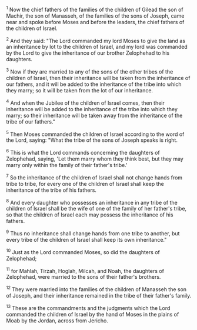 <sup>1</sup> 
Now the chief fathers of the families of the children of Gilead the son of Machir, the son of Manasseh, of the families of the sons of Joseph, came near and spoke before Moses and before the leaders, the chief fathers of the children of Israel. 

<sup>2</sup> 
And they said: "The Lord commanded my lord Moses to give the land as an inheritance by lot to the children of Israel, and my lord was commanded by the Lord to give the inheritance of our brother Zelophehad to his daughters. 

<sup>3</sup> 
Now if they are married to any of the sons of the other tribes of the children of Israel, then their inheritance will be taken from the inheritance of our fathers, and it will be added to the inheritance of the tribe into which they marry; so it will be taken from the lot of our inheritance. 

<sup>4</sup> 
And when the Jubilee of the children of Israel comes, then their inheritance will be added to the inheritance of the tribe into which they marry; so their inheritance will be taken away from the inheritance of the tribe of our fathers." 

<sup>5</sup> 
Then Moses commanded the children of Israel according to the word of the Lord, saying: "What the tribe of the sons of Joseph speaks is right. 

<sup>6</sup> 
This is what the Lord commands concerning the daughters of Zelophehad, saying, 'Let them marry whom they think best, but they may marry only within the family of their father's tribe.' 

<sup>7</sup> 
So the inheritance of the children of Israel shall not change hands from tribe to tribe, for every one of the children of Israel shall keep the inheritance of the tribe of his fathers. 

<sup>8</sup> 
And every daughter who possesses an inheritance in any tribe of the children of Israel shall be the wife of one of the family of her father's tribe, so that the children of Israel each may possess the inheritance of his fathers. 

<sup>9</sup> 
Thus no inheritance shall change hands from one tribe to another, but every tribe of the children of Israel shall keep its own inheritance." 

<sup>10</sup> 
Just as the Lord commanded Moses, so did the daughters of Zelophehad; 

<sup>11</sup> 
for Mahlah, Tirzah, Hoglah, Milcah, and Noah, the daughters of Zelophehad, were married to the sons of their father's brothers. 

<sup>12</sup> 
They were married into the families of the children of Manasseh the son of Joseph, and their inheritance remained in the tribe of their father's family. 

<sup>13</sup> 
These are the commandments and the judgments which the Lord commanded the children of Israel by the hand of Moses in the plains of Moab by the Jordan, across from Jericho.